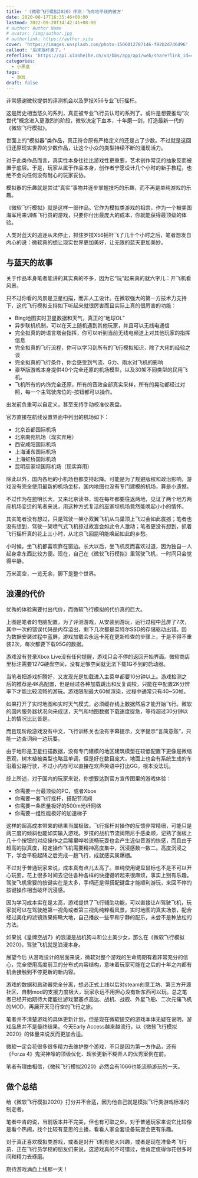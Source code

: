 ```yaml
---
title: '《微软飞行模拟2020》评测：飞向地平线的彼方'
date: 2020-08-17T16:35:46+08:00
lastmod: 2022-09-20T14:42:41+08:00
# author: Author Name
# avatar: /img/author.jpg
# authorlink: https://author.site
cover: 'https://images.unsplash.com/photo-1506012787146-f92b2d7d6d96'
callout: '后来摇杆卖了。'
referlink: 'https://api.xiaoheihe.cn/v3/bbs/app/api/web/share?link_id=44393519'
categories:
  - 小黑盒
tags:
  - 游戏
draft: false
---
```


非常感谢微软提供的评测机会以及罗技X56专业飞行摇杆。

<!--more-->

这是历史相当悠久的系列，真正被专业飞行员认可的系列了。或许是想要推动“次世代”概念进入更激烈的阶段，微软决定下血本，十年磨一剑，打造最新一代的《微软飞行模拟》。

世面上的“模拟器”类作品，真正符合原有严格定义的还是占了少数。不过就是这回归还原现实世界的少数作品，让这个小众的类型持续不断的涌现活力。

对于此类作品而言，真实性本身往往比游戏性更重要，艺术创作常见的抽象反而被置于底层。于是，玩家从属于作品本身，创作者宁愿设计几个小时的新手教程，也绝不会向任何没有耐心的玩家妥协。

模拟器的乐趣就是尝试“真实”事物并逐步掌握技巧的乐趣，而不再是单纯游戏的乐趣。

《微软飞行模拟》就是这样一部作品。它作为模拟类游戏的祖宗，作为一个被美国海军用来训练飞行员的游戏，只要你付出最庞大的成本，你就能获得最顶级的体验。

人类对蓝天的追逐从未停止，抓住罗技X56摇杆飞了几十个小时之后，笔者想发自内心的说：微软真的想让现实世界更加美好，让无限的蓝天更加美妙。

## 与蓝天的故事

关于作品本身笔者能讲的其实真的不多，因为它“玩”起来真的就六字儿：开飞机看风景。

只不过你看的风景是卫星扫描，而非人工设计。在微软强大的第一方技术力支持下，这代飞行模拟支持如下听起来就很厉害而且实际上真的很厉害的功能：

- Bing地图实时卫星数据和天气，真正的“地球OL”
- 异步联机机制，可以在天上随机遇到其他玩家，并且可以无线电通信
- 完全拟真的跨语言塔台指挥，你可以听到当前无线电频道上对其他玩家的指挥信息
- 完全拟真的飞行流程，你可以学习到所有的飞行模拟知识，除了大佬的经验之谈
- 完全拟真的飞行条件，你会感受到气流、G力、雨水对飞机的影响
- 豪华版游戏本身提供40个完全还原的机场模型，以及30架不同类型的民用飞机。
- 飞机所有的内饰完全还原，所有的音效全部真实采样，所有的晃动都经过对照，每一个主驾驶席位的-按钮都可以操作。

出发前负重可以自定义，甚至支持手动校准仪表盘。

官方直接在航线设置界面中列出的机场如下：

- 北京首都国际机场
- 北京南苑机场（现实弃用）
- 西安咸阳国际机场
- 上海浦东国际机场
- 上海虹桥国际机场
- 昆明巫家坝国际机场（现实弃用）

除此以外，国内各地的小机场也都支持起降。可能是为了规避版权和政治影响，游戏没有完全使用最新的机场坐标，国内地图也没有专门建模的机场，算是小遗憾。

不过作为在昆明长大，又来北京读书，现在每年都要往返两地，见证了两个地方两座机场变迁的笔者来说，用这种方式复活的巫家坝机场竟然能唤起小小的情怀。

其实笔者没有想过，只是驾驶一架小双翼飞机从鸟巢顶上飞过会如此震撼；笔者也没有想到，驾驶一架喷气式飞机掠过故宫会如此令人激动；笔者更没有想到，抓着飞行摇杆真的花上三小时，从北京飞回昆明能唤起如此的乡愁。

小时候，坐飞机都喜欢靠在窗边。长大以后，坐飞机反而喜欢过道，因为独自一人起身拿东西比较方便。现在，自己在《微软飞行模拟》里驾驶飞机，一时间只会觉得平静。

万米高空，一览无余，脚下是整个世界。

## 浪漫的代价

优秀的体验需要付出代价，而微软飞行模拟的代价真的巨大。

上图是笔者的电脑配置，为了评测游戏，从安装到游玩，运行过程中蓝屏了7次，其中一次的错误代码是内存溢出，剩下几次都是英特尔SSD的存储驱动出错。因为数据安装过程中蓝屏，游戏加载会永远卡死在更新检查的步骤上，于是不得不重装2次，每次都要下载95G的数据。

游戏没有登录Xbox Live没有任何提醒，游戏只会不停的返回开始界面。微软商店里标注需要127G硬盘空间，没有足够空间就无法下载1G不到的启动器。

当笔者把游戏折腾好，又发现光是加载进入主菜单都要10分钟以上。游戏检测之后的推荐是4K高配置，但是经过各种加载跳出和反复调校，只能在中配置2K分辨率下才能比较流畅的游玩。游戏限制最大60帧渲染，过程中通常只有40~50帧。

如果打开了实时地图和实时天气模式，必须缓存线上数据然后才能开始飞行。微软的国内服务器状况向来成谜，天气和地图数据下载速度捉急，等待超过30分钟以上的情况比比皆是。

而且现阶段游戏没有中文，飞行训练关也没有字幕提示，文字提示“言简意赅”，只能一边查词典一边玩耍。

由于地形是卫星扫描数据，没有专门建模的地区建筑模型在较低配置下更像是微缩景观，树木植被类型也略显单调，但是好在数目庞大，地面上也会有系统生成的车沿着公路行驶，不过小内存可以直接在欢声笑语中打出GG，根本没法玩。

综上所述，对于国内的玩家来说，你想要达到官方宣传图里的游戏体验：

- 你需要一台最顶级的PC，或者Xbox
- 你需要一套飞行摇杆，搭配节流阀
- 你需要一条质量极好的500m光纤网络
- 你需要一组性能极好的加速梯子

这样的超高成本带来的结果当属极致。飞行摇杆对操作的反馈非常精细，可能只是两三度的倾斜也能如实输入游戏。罗技的战机节流阀阻尼手感柔顺，记熟了面板上几十个按钮的对应操作之后稀里哗啦流畅玩耍也会产生近似音游的快感，而且由于超高的拟真度，稳定操作飞机需要精神高度集中，沉浸感数一数二。高度沉浸之下，学会平稳起降之后完成一趟飞行，成就感实属爆棚。

不过对于普通玩家来说，成本真有点儿太高了。单纯使用键盘鼠标也不是不可以开心玩耍，花上很多时间去记住各种各样的快捷键听起来很麻烦，事实上别有乐趣。驾驶飞机需要的按键实在是太多，手柄还是得搭配键盘才能顺利游玩，来回不停的按键操作相当破坏沉浸感。

因为学习成本实在是太高，游戏提供了飞行辅助功能，可以直接让AI驾驶飞机，玩家就可以在驾驶舱第一视角或者第三视角纯粹看风景。实时地图的真实场景，配合经过美化的滤镜效果俯瞰大地，自己播放一些平和宁静的配乐，未尝不是种放松的方法。

如果说《皇牌空战7》的浪漫是战机狗斗和公主美少女，那么在《微软飞行模拟2020》，驾驶飞机就是浪漫本身。

展望今后
从游戏设计的层面来说，微软对整个游戏的生命周期有着非常充分的信心，完全使用高度前卫的分布式内容结构，意味着玩家可能在之后的十年之内都有机会接触到不停更新的新内容。

游戏的数据和启动器完全分离，想必正式上线以后对steam创意工坊、第三方开源社区、自制mod的支援力度极大，玩家永远不用担心没有新东西可以玩。总之笔者已经开始期待大佬能往游戏里塞点高达、战机、战舰、外星飞船、二次元痛飞机的MOD，再展开天马行空的飞行之旅。

笔者并不清楚游戏的具体更新计划，但是现在微软提交的游戏本体无疑在说明，游戏品质并不是最终结果。今天Early Access越来越流行，以《微软飞行模拟2020》的体量来说反而更加合适。

微软一定会花很多很多精力去维护整个游戏，不只是因为第一方作品，还有《Forza 4》鬼哭神嚎的顶级优化、超长更新不糊弄人的优秀案例在前。

笔者有理由相信，《微软飞行模拟2020》必然会有1066也能流畅游玩的一天。

## 做个总结

给《微软飞行模拟2020》打分并不合适，因为他自己就是模拟飞行类游戏标准的制定者。

笔者中肯的说，当前版本并不完美，但也有可取之处。对于普通玩家来说它比较像是看个热闹，找个比较有意思的主播，看看人家全套设备玩耍会更有乐趣。

对于真正喜欢模拟类游戏，或者是对开飞机有绝大兴趣，或者是现在准备考飞行员、正在飞行员学校的朋友们来说，这游戏真的不可错过，他肯定值得你花很多时间和精力去琢磨。

期待游戏满血上线那一天！

